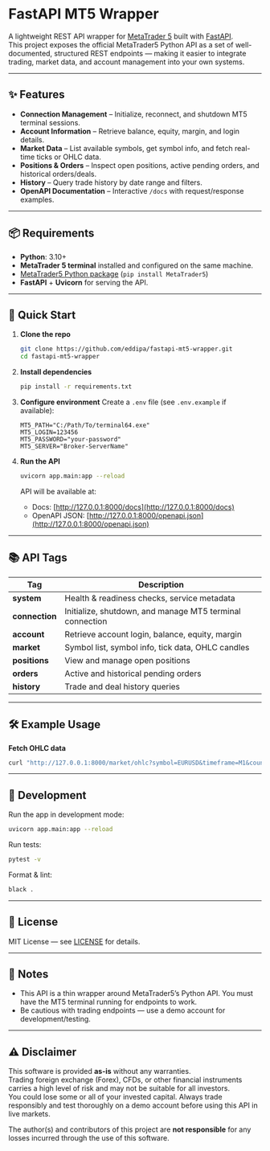 # FastAPI MT5 Wrapper

A lightweight REST API wrapper for [MetaTrader 5](https://www.metatrader5.com/) built with [FastAPI](https://fastapi.tiangolo.com/).  
This project exposes the official MetaTrader5 Python API as a set of well-documented, structured REST endpoints — making it easier to integrate trading, market data, and account management into your own systems.

---

## ✨ Features

- **Connection Management** – Initialize, reconnect, and shutdown MT5 terminal sessions.
- **Account Information** – Retrieve balance, equity, margin, and login details.
- **Market Data** – List available symbols, get symbol info, and fetch real-time ticks or OHLC data.
- **Positions & Orders** – Inspect open positions, active pending orders, and historical orders/deals.
- **History** – Query trade history by date range and filters.
- **OpenAPI Documentation** – Interactive `/docs` with request/response examples.

---

## 📦 Requirements

- **Python**: 3.10+
- **MetaTrader 5 terminal** installed and configured on the same machine.
- [MetaTrader5 Python package](https://pypi.org/project/MetaTrader5/) (`pip install MetaTrader5`)
- **FastAPI** + **Uvicorn** for serving the API.

---

## 🚀 Quick Start

1. **Clone the repo**
   ```bash
   git clone https://github.com/eddipa/fastapi-mt5-wrapper.git
   cd fastapi-mt5-wrapper
   ```

2. **Install dependencies**
   ```bash
   pip install -r requirements.txt
   ```

3. **Configure environment**
   Create a `.env` file (see `.env.example` if available):
   ```env
   MT5_PATH="C:/Path/To/terminal64.exe"
   MT5_LOGIN=123456
   MT5_PASSWORD="your-password"
   MT5_SERVER="Broker-ServerName"
   ```

4. **Run the API**
   ```bash
   uvicorn app.main:app --reload
   ```
   API will be available at:
   - Docs: [http://127.0.0.1:8000/docs](http://127.0.0.1:8000/docs)
   - OpenAPI JSON: [http://127.0.0.1:8000/openapi.json](http://127.0.0.1:8000/openapi.json)

---

## 📚 API Tags

| Tag         | Description |
|-------------|-------------|
| **system**      | Health & readiness checks, service metadata |
| **connection**  | Initialize, shutdown, and manage MT5 terminal connection |
| **account**     | Retrieve account login, balance, equity, margin |
| **market**      | Symbol list, symbol info, tick data, OHLC candles |
| **positions**   | View and manage open positions |
| **orders**      | Active and historical pending orders |
| **history**     | Trade and deal history queries |

---

## 🛠 Example Usage

**Fetch OHLC data**
```bash
curl "http://127.0.0.1:8000/market/ohlc?symbol=EURUSD&timeframe=M1&count=10"
```

---

## 🧪 Development

Run the app in development mode:
```bash
uvicorn app.main:app --reload
```

Run tests:
```bash
pytest -v
```

Format & lint:
```bash
black .
```

---

## 📄 License

MIT License — see [LICENSE](LICENSE) for details.

---

## 📌 Notes

- This API is a thin wrapper around MetaTrader5’s Python API. You must have the MT5 terminal running for endpoints to work.
- Be cautious with trading endpoints — use a demo account for development/testing.


---

## ⚠️ Disclaimer

This software is provided **as-is** without any warranties.  
Trading foreign exchange (Forex), CFDs, or other financial instruments carries a high level of risk and may not be suitable for all investors.  
You could lose some or all of your invested capital. Always trade responsibly and test thoroughly on a demo account before using this API in live markets.

The author(s) and contributors of this project are **not responsible** for any losses incurred through the use of this software.
